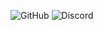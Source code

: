 <img alt="GitHub" src="https://img.shields.io/github/license/axilirate/Fall-for-Greed?style=flat-square"> <img alt="Discord" src="https://img.shields.io/discord/819191421532897289?color=orange&label=%20&logo=Discord&logoColor=white&style=flat-square">
